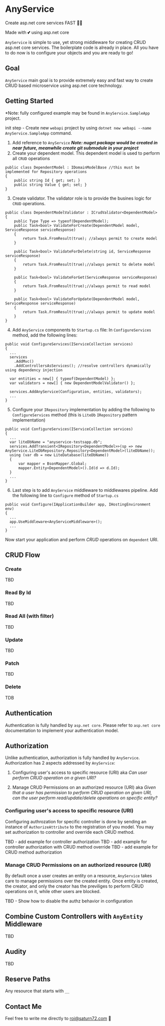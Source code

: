 # AnyService

Create asp.net core services FAST 🐱‍🏍

Made with 💕 using asp.net core

`AnyService` is simple to use, yet strong middleware for creating CRUD asp.net core services.
The boilerplate code is already in place. All you have to do now is to configure your objects and you are ready to go!

## Goal

`AnyService` main goal is to provide extremely easy and fast way to create CRUD based microservice using asp.net core technology.

## Getting Started

\*Note: fully configured example may be found in `AnyService.SampleApp` project.

init step - Create new `webapi` project by using `dotnet new webapi --name AnyService.SampleApp` command.

1. Add reference to `AnyService` **_Note: nuget package would be created in near future, meanwhile create git submodule in your project_**
2. Create your dependent model. This dependent model is used to perform all `CRUD` operations

```
public class DependentModel : IDomainModelBase //this must be implemented for Repository operations
{
    public string Id { get; set; }
    public string Value { get; set; }
}
```

3. Create validator. The validator role is to provide the busines logic for `CRUD` operations.

```
public class DependentModelValidator : ICrudValidator<DependentModel>
{
    public Type Type => typeof(DependentModel);
    public Task<bool> ValidateForCreate(DependentModel model, ServiceResponse serviceResponse)
    {
        return Task.FromResult(true); //always permit to create model
    }

    public Task<bool> ValidateForDelete(string id, ServiceResponse serviceResponse)
    {
        return Task.FromResult(true);//always permit to delete model
    }

    public Task<bool> ValidateForGet(ServiceResponse serviceResponse)
    {
        return Task.FromResult(true);//always permit to read model
    }

    public Task<bool> ValidateForUpdate(DependentModel model, ServiceResponse serviceResponse)
    {
        return Task.FromResult(true);//always permit to update model
    }
}
```

4. Add `AnyService` components to `Startup.cs` file: In `ConfigureServices` method, add the following lines:

```
public void ConfigureServices(IServiceCollection services)
{
  ...
  services
    .AddMvc()
    .AddControllersAsServices(); //resolve controllers dynamically using dependency injection

  var entities = new[] { typeof(DependentModel) };
  var validators = new[] { new DependentModelValidator() };

  services.AddAnyService(Configuration, entities, validators);
  ...
}
```

5. Configure your `IRepository` implementation by adding the following to `ConfigureServices` method (this is `LiteDb` `IRepository` pattern implementation)

```
public void ConfigureServices(IServiceCollection services)
{
  ...
  var liteDbName = "anyservice-testsapp.db";
  services.AddTransient<IRepository<DependentModel>>(sp => new AnyService.LiteDbRepository.Repository<DependentModel>(liteDbName));
  using (var db = new LiteDatabase(liteDbName))
  {
      var mapper = BsonMapper.Global;
      mapper.Entity<DependentModel>().Id(d => d.Id);
  }
  ...
}
```

6. Last step is to add `AnyService` middleware to middlewares pipeline. Add the following line to `Configure` method of `Startup.cs`

```
public void Configure(IApplicationBuilder app, IHostingEnvironment env)
{
  ...
  app.UseMiddleware<AnyServiceMiddleware>();
  ...
}
```

Now start your application and perform _CRUD_ operations on `dependent` URI.

## CRUD Flow

### Create

TBD

### Read By Id

TBD

### Read All (with filter)

TBD

### Update

TBD

### Patch

TBD

### Delete

TDB

## Authentication

Authentication is fully handled by `asp.net core`. Please refer to `asp.net core` documentation to implement your authentication model.

## Authorization

Unlike authentication, authorization is fully handled by `AnyService`.
Authorization has 2 aspects addressed by `AnyService`:

1. Configuring user's access to specific resource (URI) aka _Can user perform CRUD operation on a given URI?_

2. Manage CRUD Permissions on an authorized resource (URI) aka _Given that a user has permission to perform CRUD operation on given URI, can the user perform read/update/delete operations on specific entity?_

### Configuring user's access to specific resource (URI)

Configuring authrozation for specific controller is done by sending an instance of `AuthorizeAttribute` to the registration of you model.
You may set authorization to controller and override each CRUD method.

TBD - add example for controller authorization
TBD - add example for controller authorization with CRUD method override
TBD - add example for CRUD method authorization

### Manage CRUD Permissions on an authorized resource (URI)

By default once a user creates an entity on a resource, `AnyService` takes care to manage permissions over the created entity. Once entity is created, the creator, and only the creator has the previliges to perform CRUD operations on it, while other users are blocked.

TBD - Show how to disable the authz behavior in configuration

## Combine Custom Controllers with `AnyEntity` Middleware

TBD

## Audity

TBD

## Reserve Paths

Any resource that starts with `__`

## Contact Me

Feel free to write me directly to roi@saturn72.com 📧
